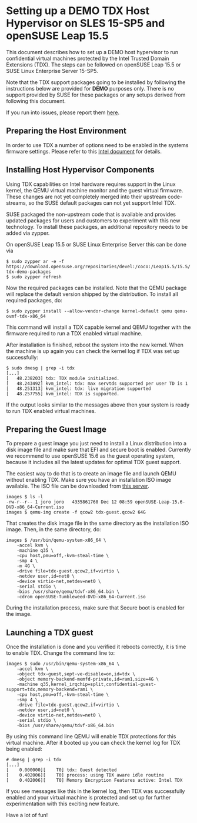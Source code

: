 # Setting up a DEMO TDX Host Hypervisor on SLES 15-SP5 and openSUSE Leap 15.5

This document describes how to set up a DEMO host hypervisor to run confidential
virtual machines protected by the Intel Trusted Domain Extensions (TDX). The
steps can be followed on openSUSE Leap 15.5 or SUSE Linux Enterprise Server 15-SP5.

Note that the TDX support packages going to be installed by following the
instructions below are provided for **DEMO** purposes only. There is no support
provided by SUSE for these packages or any setups derived from following this
document.

If you run into issues, please report them [here](https://github.com/SUSE/tdx-support/issues).

## Preparing the Host Environment

In order to use TDX a number of options need to be enabled in the systems firmware settings. Please refer to this 
[Intel document](https://github.com/intel/tdx-linux/wiki/Instruction-to-set-up-TDX-host-and-guest#setup-tdx-host-in-bios)
for details.

## Installing Host Hypervisor Components

Using TDX capabilities on Intel hardware requires support in the Linux kernel,
the QEMU virtual machine monitor and the guest virtual firmware. These changes
are not yet completely merged into their upstream code-streams, so the SUSE
default packages can not yet support Intel TDX.

SUSE packaged the non-upstream code that is available and provides updated
packages for users and customers to experiment with this new technology. To
install these packages, an additional repository needs to be added via zypper.

On openSUSE Leap 15.5 or SUSE Linux Enterprise Server this can be done via

```
$ sudo zypper ar -e -f https://download.opensuse.org/repositories/devel:/coco:/Leap15.5/15.5/ tdx-demo-packages
$ sudo zypper refresh
```

Now the required packages can be installed. Note that the QEMU package will
replace the default version shipped by the distribution. To install all required
packages, do:

```
$ sudo zypper install --allow-vendor-change kernel-default qemu qemu-ovmf-tdx-x86_64
```

This command will install a TDX capable kernel and QEMU together with the
firmware required to run a TDX enabled virtual machine.

After installation is finished, reboot the system into the new kernel.  When
the machine is up again you can check the kernel log if TDX was set up
successfully:

```
$ sudo dmesg | grep -i tdx
[...]
[   48.238203] tdx: TDX module initialized.
[   48.243492] kvm_intel: tdx: max servtds supported per user TD is 1
[   48.251313] kvm_intel: tdx: live migration supported
[   48.257755] kvm_intel: TDX is supported.
```

If the output looks similar to the messages above then your system is ready to
run TDX enabled virtual machines.

## Preparing the Guest Image

To prepare a guest image you just need to install a Linux distribution
into a disk image file and make sure that EFI and secure boot is enabled.
Currently we recommend to use openSUSE 15.6 as the guest operating system,
because it includes all the latest updates for optimal TDX guest support.

The easiest way to do that is to create an image file and launch QEMU without
enabling TDX. Make sure you have an installation ISO image available. The
ISO file can be downloaded from [this server](http://download.opensuse.org/distribution/leap/15.6/iso/).

```
images $ ls -l
-rw-r--r-- 1 joro joro   4335861760 Dec 12 08:59 openSUSE-Leap-15.6-DVD-x86_64-Current.iso
images $ qemu-img create -f qcow2 tdx-guest.qcow2 64G
```

That creates the disk image file in the same directory as the installation ISO
image. Then, in the same directory, do:

```
images $ /usr/bin/qemu-system-x86_64 \
	-accel kvm \
	-machine q35 \
	-cpu host,pmu=off,-kvm-steal-time \
	-smp 4 \
	-m 4G \
	-drive file=tdx-guest.qcow2,if=virtio \
	-netdev user,id=net0 \
	-device virtio-net,netdev=net0 \
	-serial stdio \
	-bios /usr/share/qemu/tdvf-x86_64.bin \
	-cdrom openSUSE-Tumbleweed-DVD-x86_64-Current.iso
```

During the installation process, make sure that Secure boot is enabled for the
image.

## Launching a TDX guest

Once the installation is done and you verified it reboots correctly, it is time
to enable TDX. Change the command line to:

```
images $ sudo /usr/bin/qemu-system-x86_64 \
	-accel kvm \
	-object tdx-guest,sept-ve-disable=on,id=tdx \
	-object memory-backend-memfd-private,id=ram1,size=4G \
	-machine q35,kernel_irqchip=split,confidential-guest-support=tdx,memory-backend=ram1 \
	-cpu host,pmu=off,-kvm-steal-time \
	-smp 4 \
	-drive file=tdx-guest.qcow2,if=virtio \
	-netdev user,id=net0 \
	-device virtio-net,netdev=net0 \
	-serial stdio \
	-bios /usr/share/qemu/tdvf-x86_64.bin
```

By using this command line QEMU will enable TDX protections for this virtual
machine. After it booted up you can check the kernel log for TDX being
enabled:

```
# dmesg | grep -i tdx
[...]
[    0.000000][    T0] tdx: Guest detected
[    0.402006][    T0] process: using TDX aware idle routine
[    0.402006][    T0] Memory Encryption Features active: Intel TDX
```

If you see messages like this in the kernel log, then TDX was successfully
enabled and your virtual machine is protected and set up for further
experimentation with this exciting new feature.

Have a lot of fun!
